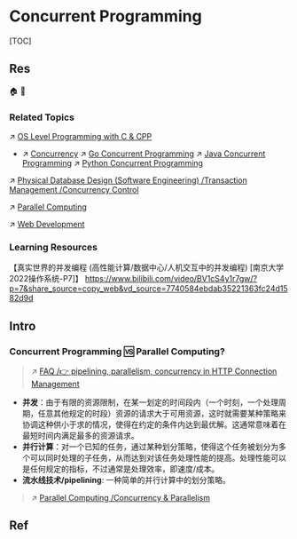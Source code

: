 # Concurrent Programming

[TOC]



## Res
🏠 
🚧 


### Related Topics
↗ [OS Level Programming with C & CPP](../../../🥷🏼%20Operating%20Systems%20&%20Kernels%20(Engineering%20Part)/📟%20System%20Level%20Programming/OS%20Level%20Programming%20in%20Different%20Languages/OS%20Level%20Programming%20with%20C%20&%20CPP/OS%20Level%20Programming%20with%20C%20&%20CPP.md)
- ↗ [Concurrency](../../../🥷🏼%20Operating%20Systems%20&%20Kernels%20(Engineering%20Part)/📟%20System%20Level%20Programming/OS%20Level%20Programming%20in%20Different%20Languages/OS%20Level%20Programming%20with%20C%20&%20CPP/Process%20Management/Concurrency.md)
↗ [Go Concurrent Programming](../../../👩‍💻%20Programming%20Methodology%20and%20Languages/Compiled%20Languages/Golang/📌%20Go%20Advanced/Go%20Concurrent%20Programming.md)
↗ [Java Concurrent Programming](../../../👩‍💻%20Programming%20Methodology%20and%20Languages/Compiled%20+%20Interpreted%20Languages/⚰️%20JVM-Based%20Languages/☕️%20Java/📌%20Java%20Advanced/Java%20Concurrent%20Programming.md)
↗ [Python Concurrent Programming](../../../👩‍💻%20Programming%20Methodology%20and%20Languages/Interpreted%20Languages/Python/📌%20Python%20Advanced/Python%20Concurrent%20Programming.md)

↗ [Physical Database Design (Software Engineering) /Transaction Management /Concurrency Control](../../../🍕%20Computer%20Storage%20&%20Database%20Systems/Database%20Systems/⚜️%20Database%20System%20Design/📌%20DBMS%20Design/Physical%20Database%20Design%20(Software%20Engineering)/Transaction%20Management/Concurrency%20Control/Concurrency%20Control.md)

↗ [Parallel Computing](../../📌%20Computer%20Systems%20&%20Implementations/🎃%20Computing%20&%20Computing%20Systems/Parallel%20Computing/Parallel%20Computing.md)

↗ [Web Development](../../../../../Software%20Engineering/Web%20Development/Web%20Development.md)


### Learning Resources
【真实世界的并发编程 (高性能计算/数据中心/人机交互中的并发编程) [南京大学2022操作系统-P7]】 https://www.bilibili.com/video/BV1cS4y1r7gw/?p=7&share_source=copy_web&vd_source=7740584ebdab35221363fc24d1582d9d



## Intro
### Concurrent Programming 🆚 Parallel Computing?
> ↗ [FAQ /👉 pipelining, parallelism, concurrency in HTTP Connection Management](../../../🏎️%20Computer%20Networking%20and%20Communication/📌%20Computer%20Networking%20Basics%20(Protocol%20Part)/FAQ.md#👉%20pipelining,%20parallelism,%20concurrency%20in%20HTTP%20Connection%20Management)

- **并发**：由于有限的资源限制，在某一划定的时间段内（一个时刻，一个处理周期，任意其他规定的时段）资源的请求大于可用资源，这时就需要某种策略来协调这种供小于求的情况，使得在约定的条件内达到最优解。这通常意味着在最短时间内满足最多的资源请求。
- **并行计算**：对一个已知的任务，通过某种划分策略，使得这个任务被划分为多个可以同时处理的子任务，从而达到对该任务处理性能的提高。处理性能可以是任何规定的指标，不过通常是处理效率，即速度/成本。
- **流水线技术/pipelining**: 一种简单的并行计算中的划分策略。

> ↗ [Parallel Computing /Concurrency & Parallelism](../../📌%20Computer%20Systems%20&%20Implementations/🎃%20Computing%20&%20Computing%20Systems/Parallel%20Computing/Parallel%20Computing.md#Concurrency%20&%20Parallelism)



## Ref
